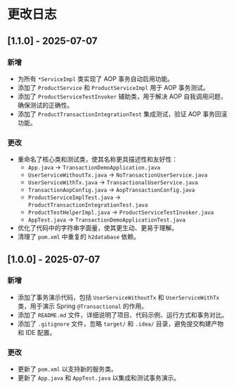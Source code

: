 # 更改日志

## [1.1.0] - 2025-07-07

### 新增
- 为所有 `*ServiceImpl` 类实现了 AOP 事务自动启用功能。
- 添加了 `ProductService` 和 `ProductServiceImpl` 用于 AOP 事务测试。
- 添加了 `ProductServiceTestInvoker` 辅助类，用于解决 AOP 自我调用问题，确保测试的正确性。
- 添加了 `ProductTransactionIntegrationTest` 集成测试，验证 AOP 事务回滚功能。

### 更改
- 重命名了核心类和测试类，使其名称更具描述性和友好性：
  - `App.java` -> `TransactionDemoApplication.java`
  - `UserServiceWithoutTx.java` -> `NoTransactionUserService.java`
  - `UserServiceWithTx.java` -> `TransactionalUserService.java`
  - `TransactionAopConfig.java` -> `AopTransactionConfig.java`
  - `ProductServiceImplTest.java` -> `ProductTransactionIntegrationTest.java`
  - `ProductTestHelperImpl.java` -> `ProductServiceTestInvoker.java`
  - `AppTest.java` -> `TransactionDemoApplicationTest.java`
- 优化了代码中的字符串字面量，使其更生动、更易于理解。
- 清理了 `pom.xml` 中重复的 `h2database` 依赖。

## [1.0.0] - 2025-07-07

### 新增
- 添加了事务演示代码，包括 `UserServiceWithoutTx` 和 `UserServiceWithTx` 类，用于演示 Spring `@Transactional` 的作用。
- 添加了 `README.md` 文件，详细说明了项目、代码示例、运行方式和事务对比。
- 添加了 `.gitignore` 文件，忽略 `target/` 和 `.idea/` 目录，避免提交构建产物和 IDE 配置。

### 更改
- 更新了 `pom.xml` 以支持新的服务类。
- 更新了 `App.java` 和 `AppTest.java` 以集成和测试事务演示。